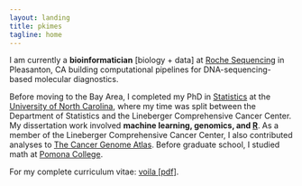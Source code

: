 ```yaml
---
layout: landing
title: pkimes
tagline: home
---
```


I am currently a **bioinformatician** [biology + data] at [Roche Sequencing][roche] in Pleasanton, CA building computational pipelines for DNA-sequencing-based molecular diagnostics.  

Before moving to the Bay Area, I completed my PhD in [Statistics][] at the [University of North Carolina][unc], where my time was split between the Department of Statistics and the Lineberger Comprehensive Cancer Center. My dissertation work involved **machine learning, genomics, and [R][]**. As a member of the Lineberger Comprehensive Cancer Center, I also contributed analyses to [The Cancer Genome Atlas][TCGA]. Before graduate school, I studied math at [Pomona College][pomona].  

For my complete curriculum vitae: <a href="{{ BASE_PATH }}/assets/pdf/kimes-resume.pdf">voila [pdf]</a>.
<br>  

[roche]: http://sequencing.roche.com/
[statistics]: http://stat-or.unc.edu/
[unc]: http://ww.unc.edu/
[pomona]: http://www.pomona.edu/
[TCGA]: http://cancergenome.nih.gov
[R]: http://www.github.com/pkimes/
